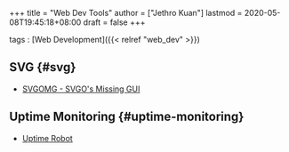 +++
title = "Web Dev Tools"
author = ["Jethro Kuan"]
lastmod = 2020-05-08T19:45:18+08:00
draft = false
+++

tags
: [Web Development]({{< relref "web_dev" >}})


## SVG {#svg}

-   [SVGOMG - SVGO's Missing GUI](https://jakearchibald.github.io/svgomg/)


## Uptime Monitoring {#uptime-monitoring}

-   [Uptime Robot](https://uptimerobot.com)
